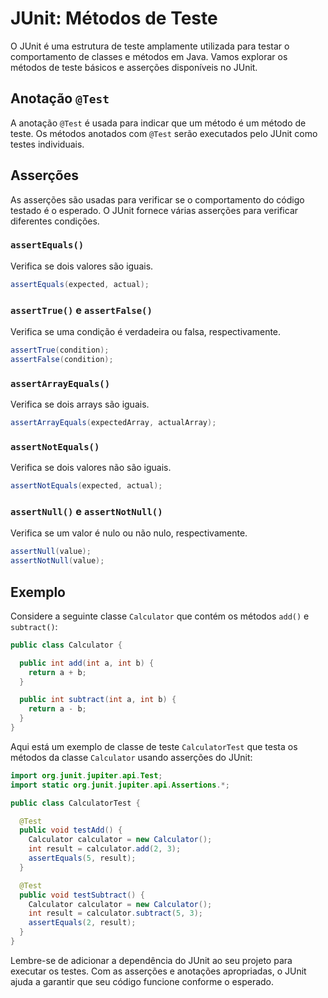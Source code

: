 # JUnit: Métodos de Teste

O JUnit é uma estrutura de teste amplamente utilizada para testar o comportamento de classes e métodos em Java. Vamos explorar os métodos de teste básicos e asserções disponíveis no JUnit.

## Anotação `@Test`

A anotação `@Test` é usada para indicar que um método é um método de teste. Os métodos anotados com `@Test` serão executados pelo JUnit como testes individuais.

## Asserções

As asserções são usadas para verificar se o comportamento do código testado é o esperado. O JUnit fornece várias asserções para verificar diferentes condições.

### `assertEquals()`

Verifica se dois valores são iguais.

```java
assertEquals(expected, actual);
```

### `assertTrue()` e `assertFalse()`

Verifica se uma condição é verdadeira ou falsa, respectivamente.

```java
assertTrue(condition);
assertFalse(condition);
```

### `assertArrayEquals()`

Verifica se dois arrays são iguais.

```java
assertArrayEquals(expectedArray, actualArray);
```

### `assertNotEquals()`

Verifica se dois valores não são iguais.

```java
assertNotEquals(expected, actual);
```

### `assertNull()` e `assertNotNull()`

Verifica se um valor é nulo ou não nulo, respectivamente.

```java
assertNull(value);
assertNotNull(value);
```

## Exemplo

Considere a seguinte classe `Calculator` que contém os métodos `add()` e `subtract()`:

```java
public class Calculator {

  public int add(int a, int b) {
    return a + b;
  }

  public int subtract(int a, int b) {
    return a - b;
  }
}
```

Aqui está um exemplo de classe de teste `CalculatorTest` que testa os métodos da classe `Calculator` usando asserções do JUnit:

```java
import org.junit.jupiter.api.Test;
import static org.junit.jupiter.api.Assertions.*;

public class CalculatorTest {

  @Test
  public void testAdd() {
    Calculator calculator = new Calculator();
    int result = calculator.add(2, 3);
    assertEquals(5, result);
  }

  @Test
  public void testSubtract() {
    Calculator calculator = new Calculator();
    int result = calculator.subtract(5, 3);
    assertEquals(2, result);
  }
}
```

Lembre-se de adicionar a dependência do JUnit ao seu projeto para executar os testes. Com as asserções e anotações apropriadas, o JUnit ajuda a garantir que seu código funcione conforme o esperado.